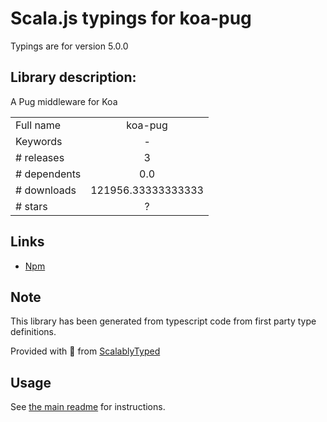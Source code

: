 
# Scala.js typings for koa-pug

Typings are for version 5.0.0

## Library description:
A Pug middleware for Koa

|                    |                 |
| ------------------ | :-------------: |
| Full name          | koa-pug |
| Keywords           | - |
| # releases         | 3 |
| # dependents       | 0.0 |
| # downloads        | 121956.33333333333 |
| # stars            | ? |

## Links
- [Npm](https://www.npmjs.com/package/koa-pug)
    


## Note
This library has been generated from typescript code from first party type definitions.

Provided with :purple_heart: from [ScalablyTyped](https://github.com/oyvindberg/ScalablyTyped)

## Usage
See [the main readme](../../readme.md) for instructions.


